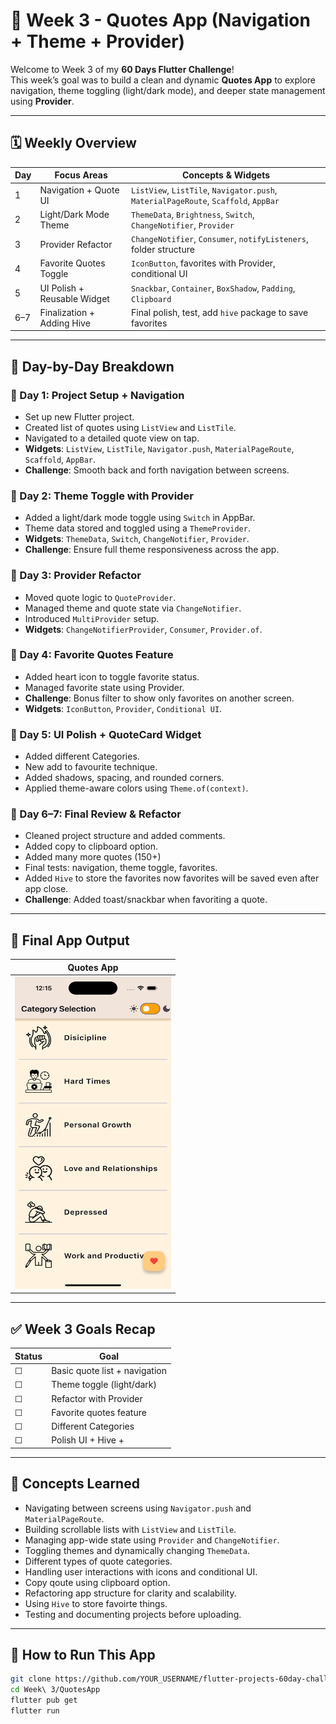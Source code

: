 # 📖 Week 3 - Quotes App (Navigation + Theme + Provider)

Welcome to Week 3 of my **60 Days Flutter Challenge**!  
This week’s goal was to build a clean and dynamic **Quotes App** to explore navigation, theme toggling (light/dark mode), and deeper state management using **Provider**.

---

## 🗓️ Weekly Overview

| Day | Focus Areas                 | Concepts & Widgets |
|-----|-----------------------------|---------------------|
| 1   | Navigation + Quote UI       | `ListView`, `ListTile`, `Navigator.push`, `MaterialPageRoute`, `Scaffold`, `AppBar` |
| 2   | Light/Dark Mode Theme       | `ThemeData`, `Brightness`, `Switch`, `ChangeNotifier`, `Provider` |
| 3   | Provider Refactor           | `ChangeNotifier`, `Consumer`, `notifyListeners`, folder structure |
| 4   | Favorite Quotes Toggle      | `IconButton`, favorites with Provider, conditional UI |
| 5   | UI Polish + Reusable Widget| `Snackbar`, `Container`, `BoxShadow`, `Padding`, `Clipboard` |
| 6–7 | Finalization + Adding Hive  | Final polish, test, add `hive` package to save favorites |

---

## 🧠 Day-by-Day Breakdown

### 📌 Day 1: Project Setup + Navigation
- Set up new Flutter project.
- Created list of quotes using `ListView` and `ListTile`.
- Navigated to a detailed quote view on tap.
- **Widgets**: `ListView`, `ListTile`, `Navigator.push`, `MaterialPageRoute`, `Scaffold`, `AppBar`.
- **Challenge**: Smooth back and forth navigation between screens.

### 📌 Day 2: Theme Toggle with Provider
- Added a light/dark mode toggle using `Switch` in AppBar.
- Theme data stored and toggled using a `ThemeProvider`.
- **Widgets**: `ThemeData`, `Switch`, `ChangeNotifier`, `Provider`.
- **Challenge**: Ensure full theme responsiveness across the app.

### 📌 Day 3: Provider Refactor
- Moved quote logic to `QuoteProvider`.
- Managed theme and quote state via `ChangeNotifier`.
- Introduced `MultiProvider` setup.
- **Widgets**: `ChangeNotifierProvider`, `Consumer`, `Provider.of`.

### 📌 Day 4: Favorite Quotes Feature
- Added heart icon to toggle favorite status.
- Managed favorite state using Provider.
- **Challenge**: Bonus filter to show only favorites on another screen.
- **Widgets**: `IconButton`, `Provider`, `Conditional UI`.

### 📌 Day 5: UI Polish + QuoteCard Widget
- Added different Categories.
- New add to favourite technique.
- Added shadows, spacing, and rounded corners.
- Applied theme-aware colors using `Theme.of(context)`.
  

### 📌 Day 6–7: Final Review & Refactor
- Cleaned project structure and added comments.
- Added copy to clipboard option.
- Added many more quotes (150+)
- Final tests: navigation, theme toggle, favorites.
- Added `Hive` to store the favorites now favorites will be saved even after app close.
- **Challenge**: Added toast/snackbar when favoriting a quote.

---

## 📸 Final App Output

| Quotes App |
|------------|
| <img src="../../Outputs/Week 3.png" width="250" height="500" /> |

---

## ✅ Week 3 Goals Recap

| Status | Goal                                   |
|--------|----------------------------------------|
| ☐      | Basic quote list + navigation          |
| ☐      | Theme toggle (light/dark)              |
| ☐      | Refactor with Provider                 |
| ☐      | Favorite quotes feature                |
| ☐      | Different Categories                   |
| ☐      | Polish UI + Hive +|

---

## 🧩 Concepts Learned

- Navigating between screens using `Navigator.push` and `MaterialPageRoute`.
- Building scrollable lists with `ListView` and `ListTile`.
- Managing app-wide state using `Provider` and `ChangeNotifier`.
- Toggling themes and dynamically changing `ThemeData`.
- Different types of quote categories.
- Handling user interactions with icons and conditional UI.
- Copy qoute using clipboard option.
- Refactoring app structure for clarity and scalability.
- Using `Hive` to store favoirte things.
- Testing and documenting projects before uploading.

---

## 🚀 How to Run This App

```bash
git clone https://github.com/YOUR_USERNAME/flutter-projects-60day-challenge.git
cd Week\ 3/QuotesApp
flutter pub get
flutter run
```
